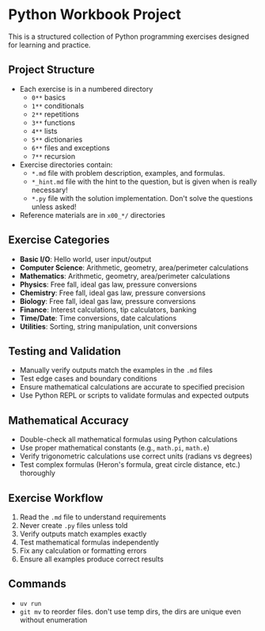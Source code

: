# Python Workbook Project

This is a structured collection of Python programming exercises designed for learning and practice.

## Project Structure

- Each exercise is in a numbered directory
  - `0**` basics
  - `1**` conditionals
  - `2**` repetitions
  - `3**` functions
  - `4**` lists
  - `5**` dictionaries
  - `6**` files and exceptions
  - `7**` recursion
- Exercise directories contain:
  - `*.md` file with problem description, examples, and formulas.
  - `*_hint.md` file with the hint to the question, but is given when is really necessary!
  - `*.py` file with the solution implementation. Don't solve the questions unless asked!
- Reference materials are in `x00_*/` directories

## Exercise Categories

- **Basic I/O**: Hello world, user input/output
- **Computer Science**: Arithmetic, geometry, area/perimeter calculations
- **Mathematics**: Arithmetic, geometry, area/perimeter calculations
- **Physics**: Free fall, ideal gas law, pressure conversions
- **Chemistry**: Free fall, ideal gas law, pressure conversions
- **Biology**: Free fall, ideal gas law, pressure conversions
- **Finance**: Interest calculations, tip calculators, banking
- **Time/Date**: Time conversions, date calculations
- **Utilities**: Sorting, string manipulation, unit conversions

## Testing and Validation

- Manually verify outputs match the examples in the `.md` files
- Test edge cases and boundary conditions
- Ensure mathematical calculations are accurate to specified precision
- Use Python REPL or scripts to validate formulas and expected outputs

## Mathematical Accuracy

- Double-check all mathematical formulas using Python calculations
- Use proper mathematical constants (e.g., `math.pi`, `math.e`)
- Verify trigonometric calculations use correct units (radians vs degrees)
- Test complex formulas (Heron's formula, great circle distance, etc.) thoroughly

## Exercise Workflow

1. Read the `.md` file to understand requirements
2. Never create `.py` files unless told
3. Verify outputs match examples exactly
4. Test mathematical formulas independently
5. Fix any calculation or formatting errors
6. Ensure all examples produce correct results

## Commands
- `uv run`
- `git mv` to reorder files. don't use temp dirs, the dirs are unique even without enumeration
